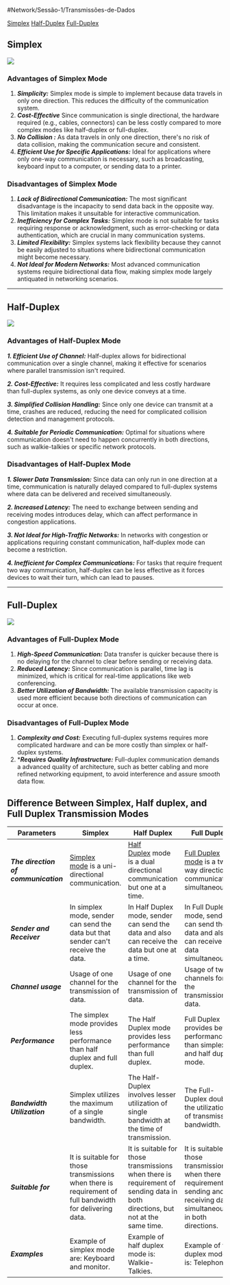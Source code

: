 #Network/Sessão-1/Transmissões-de-Dados

[Simplex](#Simplex)
[Half-Duplex](#Half-Duplex)
[Full-Duplex](#Full-Duplex)

## Simplex

![](Imagens/SIMPLEX.png)

### Advantages of Simplex Mode

1. ***Simplicity:*** Simplex mode is simple to implement because data travels in only one direction. This reduces the difficulty of the communication system.
2. ***Cost-Effective*** Since communication is single directional, the hardware required (e.g., cables, connectors) can be less costly compared to more complex modes like half-duplex or full-duplex.
3. ***No Collision :*** As data travels in only one direction, there's no risk of data collision, making the communication secure and consistent.
4. ***Efficient Use for Specific Applications:*** Ideal for applications where only one-way communication is necessary, such as broadcasting, keyboard input to a computer, or sending data to a printer.

### Disadvantages of Simplex Mode

1. ***Lack of Bidirectional Communication:*** The most significant disadvantage is the incapacity to send data back in the opposite way. This limitation makes it unsuitable for interactive communication.
2. ***Inefficiency for Complex Tasks:*** Simplex mode is not suitable for tasks requiring response or acknowledgment, such as error-checking or data authentication, which are crucial in many communication systems.
3. ***Limited Flexibility:*** Simplex systems lack flexibility because they cannot be easily adjusted to situations where bidirectional communication might become necessary.
4. ***Not Ideal for Modern Networks:*** Most advanced communication systems require bidirectional data flow, making simplex mode largely antiquated in networking scenarios.

---
## Half-Duplex

![](Imagens/HALF-DUPLEX.png)

### Advantages of Half-Duplex Mode

***1. Efficient Use of Channel:*** Half-duplex allows for bidirectional communication over a single channel, making it effective for scenarios where parallel transmission isn't required.

***2. Cost-Effective:*** It requires less complicated and less costly hardware than full-duplex systems, as only one device conveys at a time.

***3. Simplified Collision Handling:*** Since only one device can transmit at a time, crashes are reduced, reducing the need for complicated collision detection and management protocols.

***4. Suitable for Periodic Communication:*** Optimal for situations where communication doesn't need to happen concurrently in both directions, such as walkie-talkies or specific network protocols.

### Disadvantages of Half-Duplex Mode

***1. Slower Data Transmission:*** Since data can only run in one direction at a time, communication is naturally delayed compared to full-duplex systems where data can be delivered and received simultaneously.

***2. Increased Latency:*** The need to exchange between sending and receiving modes introduces delay, which can affect performance in congestion applications.

***3. Not Ideal for High-Traffic Networks:*** In networks with congestion or applications requiring constant communication, half-duplex mode can become a restriction.

***4. Inefficient for Complex Communications:*** For tasks that require frequent two way communication, half-duplex can be less effective as it forces devices to wait their turn, which can lead to pauses.

---
## Full-Duplex

![](Imagens/FULL-DUPLEX.png)

### Advantages of Full-Duplex Mode

1. ***High-Speed Communication:*** Data transfer is quicker because there is no delaying for the channel to clear before sending or receiving data.
2. ***Reduced Latency:*** Since communication is parallel, time lag is minimized, which is critical for real-time applications like web conferencing.
3. ***Better Utilization of Bandwidth:*** The available transmission capacity is used more efficient because both directions of communication can occur at once.

### Disadvantages of Full-Duplex Mode

1. ***Complexity and Cost:*** Executing full-duplex systems requires more complicated hardware and can be more costly than simplex or half-duplex systems.
2. ****Requires Quality Infrastructure:*** Full-duplex communication demands a advanced quality of architecture, such as better cabling and more refined networking equipment, to avoid interference and assure smooth data flow.

## Difference Between Simplex, Half duplex, and Full Duplex Transmission Modes

| Parameters                           | Simplex                                                                                                                                                                               | Half Duplex                                                                                                                                                                                                  | Full Duplex                                                                                                                                                                                                      |
| ------------------------------------ | ------------------------------------------------------------------------------------------------------------------------------------------------------------------------------------- | ------------------------------------------------------------------------------------------------------------------------------------------------------------------------------------------------------------ | ---------------------------------------------------------------------------------------------------------------------------------------------------------------------------------------------------------------- |
| ***The direction of communication*** | [Simplex mode](https://www.geeksforgeeks.org/computer-networks/difference-between-simplex-transmission-modes-and-full-duplex-transmission-modes/) is a uni-directional communication. | [Half Duplex](https://www.geeksforgeeks.org/computer-networks/difference-between-simplex-transmission-modes-and-half-duplex-transmission-modes/) mode is a dual directional communication but one at a time. | [Full Duplex mode](https://www.geeksforgeeks.org/computer-networks/difference-between-half-duplex-transmission-modes-and-full-duplex-transmission-modes/) is a two-way directional communication simultaneously. |
| ***Sender and Receiver***            | In simplex mode, sender can send the data but that sender can't receive the data.                                                                                                     | In Half Duplex mode, sender can send the data and also can receive the data but one at a time.                                                                                                               | In Full Duplex mode, sender can send the data and also can receive the data simultaneously.                                                                                                                      |
| ***Channel usage***                  | Usage of one channel for the transmission of data.                                                                                                                                    | Usage of one channel for the transmission of data.                                                                                                                                                           | Usage of two channels for the transmission of data.                                                                                                                                                              |
| ***Performance***                    | The simplex mode provides less performance than half duplex and full duplex.                                                                                                          | The Half Duplex mode provides less performance than full duplex.                                                                                                                                             | Full Duplex provides better performance than simplex and half duplex mode.                                                                                                                                       |
| ***Bandwidth Utilization***          | Simplex utilizes the maximum of a single bandwidth.                                                                                                                                   | The Half-Duplex involves lesser utilization of single bandwidth at the time of transmission.                                                                                                                 | The Full-Duplex doubles the utilization of transmission bandwidth.                                                                                                                                               |
| ***Suitable for***                   | It is suitable for those transmissions when there is requirement of full bandwidth for delivering data.                                                                               | It is suitable for those transmissions when there is requirement of sending data in both directions, but not at the same time.                                                                               | It is suitable for those transmissions when there is requirement of sending and receiving data simultaneously in both directions.                                                                                |
| ***Examples***                       | Example of simplex mode are: Keyboard and monitor.                                                                                                                                    | Example of half duplex mode is: Walkie-Talkies.                                                                                                                                                              | Example of full duplex mode is: Telephone.                                                                                                                                                                       |
